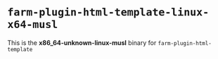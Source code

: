 # `farm-plugin-html-template-linux-x64-musl`

This is the **x86_64-unknown-linux-musl** binary for `farm-plugin-html-template`
